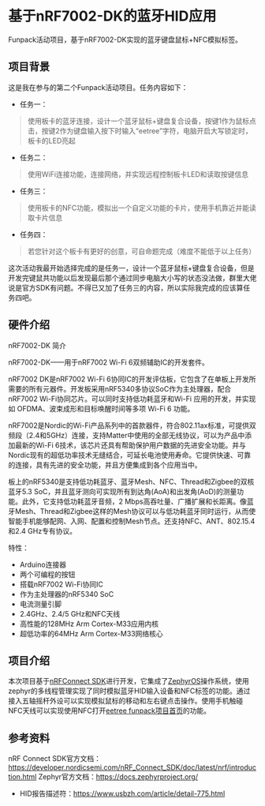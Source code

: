 # 基于nRF7002-DK的蓝牙HID应用

Funpack活动项目，基于nRF7002-DK实现的蓝牙键盘鼠标+NFC模拟标签。

## 项目背景

这是我在参与的第二个Funpack活动项目。任务内容如下：

* 任务一：
> 使用板卡的蓝牙连接，设计一个蓝牙鼠标+键盘复合设备，按键1作为鼠标点击，按键2作为键盘输入按下时输入“eetree”字符，电脑开启大写锁定时，板卡的LED亮起

* 任务二：
> 使用WiFi连接功能，连接网络，并实现远程控制板卡LED和读取按键信息

* 任务三：
> 使用板卡的NFC功能，模拟出一个自定义功能的卡片，使用手机靠近并能读取卡片信息

* 任务四：
> 若您针对这个板卡有更好的创意，可自命题完成（难度不能低于以上任务）


这次活动我最开始选择完成的是任务一，设计一个蓝牙鼠标+键盘复合设备，但是开发完键鼠共功能以后发现最后那个通过同步电脑大小写的状态没法做，群里大佬说是官方SDK有问题。不得已又加了任务三的内容，所以实际我完成的应该算任务四吧。


## 硬件介绍


nRF7002-DK 简介

nRF7002-DK——用于nRF7002 Wi-Fi 6双频辅助IC的开发套件。

nRF7002 DK是nRF7002 Wi-Fi 6协同IC的开发评估板，它包含了在单板上开发所需要的所有元器件。开发板采用nRF5340多协议SoC作为主处理器，配合nRF7002 Wi-Fi协同芯片。可以同时支持低功耗蓝牙和Wi-Fi 应用的开发，并实现如 OFDMA、波束成形和目标唤醒时间等多项 Wi-Fi 6 功能。

nRF7002是Nordic的Wi-Fi产品系列中的首款器件，符合802.11ax标准，可提供双频段（2.4和5GHz）连接，支持Matter中使用的全部无线协议，可以为产品中添加最新的Wi-Fi 6技术，该芯片还具有帮助保护用户数据的先进安全功能。并与Nordic现有的超低功率技术无缝结合，可延长电池使用寿命。它提供快速、可靠的连接，具有先进的安全功能，并且方便集成到各个应用当中。

板上的nRF5340是支持低功耗蓝牙、蓝牙Mesh、NFC、Thread和Zigbee的双核蓝牙5.3 SoC，并且蓝牙测向可实现所有到达角(AoA)和出发角(AoD)的测量功能。此外，它支持低功耗蓝牙音频，2 Mbps高吞吐量、广播扩展和长距离。像蓝牙Mesh、Thread和Zigbee这样的Mesh协议可以与低功耗蓝牙同时运行，从而使智能手机能够配网、入网、配置和控制Mesh节点。还支持NFC、ANT、802.15.4和2.4 GHz专有协议。

特性：

* Arduino连接器
* 两个可编程的按钮
* 搭载nRF7002 Wi-Fi协同IC
* 作为主处理器的nRF5340 SoC
* 电流测量引脚
* 2.4GHz、2.4/5 GHz和NFC天线
* 高性能的128MHz Arm Cortex-M33应用内核
* 超低功率的64MHz Arm Cortex-M33网络核心




## 项目介绍

本次项目基于[nRFConnect SDK](https://developer.nordicsemi.com/nRF_Connect_SDK/doc/latest/nrf/introduction.html)进行开发，它集成了[ZephyrOS](https://docs.zephyrproject.org/)操作系统，使用zephyr的多线程管理实现了同时模拟蓝牙HID输入设备和NFC标签的功能。通过接入五轴摇杆外设可以实现模拟鼠标的移动和左右键点击操作。使用手机触碰NFC天线可以实现使用NFC打开[eetree funpack项目首页](https://www.eetree.cn/page/digikey-funpack)的功能。


## 参考资料
nRF Connect SDK官方文档：https://developer.nordicsemi.com/nRF_Connect_SDK/doc/latest/nrf/introduction.html
Zephyr官方文档：https://docs.zephyrproject.org/
* HID报告描述符：https://www.usbzh.com/article/detail-775.html